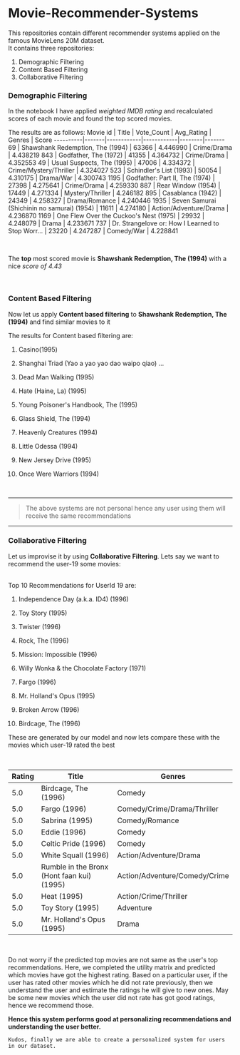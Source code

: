 
# Movie-Recommender-Systems

This repositories contain different recommender systems applied on the famous MovieLens 20M dataset.<br />
It contains three repositories:
1. Demographic Filtering
2. Content Based Filtering
3. Collaborative Filtering

### Demographic Filtering

In the notebook I have applied _weighted IMDB rating_ and recalculated scores of each movie and found the top scored movies. <br />

The results are as follows:
Movie id | Title | Vote_Count | Avg_Rating | Genres | Score
----------|-------|------------|------------|--------|-------
69 | Shawshank Redemption, The (1994) | 63366 | 4.446990 | Crime/Drama | 4.438219
843 | Godfather, The (1972) | 41355 | 4.364732 | Crime/Drama | 4.352553
49 | Usual Suspects, The (1995) | 47006 | 4.334372 | Crime/Mystery/Thriller | 4.324027
523 | Schindler's List (1993) | 50054 | 4.310175 | Drama/War | 4.300743
1195 | Godfather: Part II, The (1974) | 27398 | 4.275641 | Crime/Drama | 4.259330
887 | Rear Window (1954) | 17449 | 4.271334 | Mystery/Thriller | 4.246182
895 | Casablanca (1942) | 24349 | 4.258327 | Drama/Romance | 4.240446
1935 | Seven Samurai (Shichinin no samurai) (1954) | 11611 | 4.274180 | Action/Adventure/Drama | 4.236870
1169 | One Flew Over the Cuckoo's Nest (1975) | 29932 | 4.248079 | Drama | 4.233671
737 | Dr. Strangelove or: How I Learned to Stop Worr... | 23220 | 4.247287 | Comedy/War | 4.228841


<br />

The **top** most scored movie is **Shawshank Redemption, The (1994)** with a nice _score of 4.43_

<br />

### Content Based Filtering

Now let us apply **Content based filtering** to **Shawshank Redemption, The (1994)** and find similar movies to it

The results for Content based filtering are:

1. Casino(1995)

2. Shanghai Triad (Yao a yao yao dao waipo qiao) ...

3. Dead Man Walking (1995)

4. Hate (Haine, La) (1995)

5. Young Poisoner's Handbook, The (1995)

6. Glass Shield, The (1994)

7. Heavenly Creatures (1994)

8. Little Odessa (1994)

9. New Jersey Drive (1995)

10. Once Were Warriors (1994)

<br />

---

> The above systems are not personal hence any user using them will receive the same recommendations

---

### Collaborative Filtering
Let us improvise it by using **Collaborative Filtering**. Lets say we want to recommend the user-19 some movies:


<br />
Top 10 Recommendations for UserId 19 are:

1. Independence Day (a.k.a. ID4) (1996)

2. Toy Story (1995)

3. Twister (1996)

4. Rock, The (1996)

5. Mission: Impossible (1996)

6. Willy Wonka & the Chocolate Factory (1971)

7. Fargo (1996)

8. Mr. Holland's Opus (1995)

9. Broken Arrow (1996)

10. Birdcage, The (1996)


These are generated by our model and now lets compare these with the movies which user-19 rated the best

<br />

Rating | Title | Genres
-------|-------|--------
5.0 | Birdcage, The (1996) | Comedy
5.0 | Fargo (1996) | Comedy/Crime/Drama/Thriller
5.0 | Sabrina (1995) | Comedy/Romance
5.0 | Eddie (1996) | Comedy
5.0 | Celtic Pride (1996) | Comedy
5.0 | White Squall (1996) | Action/Adventure/Drama
5.0 | Rumble in the Bronx (Hont faan kui) (1995) | Action/Adventure/Comedy/Crime
5.0 | Heat (1995) | Action/Crime/Thriller
5.0 | Toy Story (1995) | Adventure|Animation|Children|Comedy|Fantasy
5.0 | Mr. Holland's Opus (1995) | Drama


<br />


Do not worry if the predicted top movies are not same as the user's top recommendations. Here, we completed the utility matrix and predicted which movies have got the highest rating. Based on a particular user, if the user has rated other movies which he did not rate previously, then we understand the user and estimate the ratings he will give to new ones. May be some new movies which the user did not rate has got good ratings, hence we recommend those.

**Hence this system performs good at personalizing recommendations and understanding the user better.**

``` Kudos, finally we are able to create a personalized system for users in our dataset. ```



